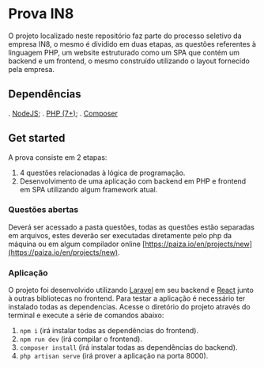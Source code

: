 
# Prova IN8

O projeto localizado neste repositório faz parte do processo seletivo da empresa IN8, o mesmo é dividido em duas etapas, as questões referentes à linguagem PHP, um website estruturado como um SPA que contém um backend e um frontend, o mesmo construído utilizando o layout fornecido pela empresa.

## Dependências

. [NodeJS]([https://nodejs.org/en/](https://nodejs.org/en/));
. [PHP (7+)]([https://www.php.net/downloads.php](https://www.php.net/downloads.php));
. [Composer](https://getcomposer.org)

## Get started

A prova consiste em 2 etapas:

1. 4 questões relacionadas à lógica de programação.
2. Desenvolvimento de uma aplicação com backend em PHP e frontend em SPA utilizando algum framework atual.

### Questões abertas

Deverá ser acessado a pasta questões, todas as questões estão separadas em arquivos, estes deverão ser executadas diretamente pelo php da máquina ou em algum compilador online [https://paiza.io/en/projects/new](https://paiza.io/en/projects/new).

### Aplicação
 
O projeto foi desenvolvido utilizando [Laravel](https://laravel.com) em seu backend e [React](https://pt-br.reactjs.org) junto à outras bibliotecas no frontend. Para testar a aplicação é necessário ter instalado todas as dependencias. Acesse o diretório do projeto através do terminal e execute a série de comandos abaixo:

1. `npm i` (irá instalar todas as dependências do frontend).
2. `npm run dev` (irá compilar o frontend).
3. `composer install` (irá instalar todas as dependências do backend).
4. `php artisan serve` (irá prover a aplicação na porta 8000).
